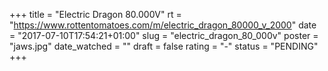 +++
title = "Electric Dragon 80.000V"
rt = "https://www.rottentomatoes.com/m/electric_dragon_80000_v_2000"
date = "2017-07-10T17:54:21+01:00"
slug = "electric_dragon_80_000v"
poster = "jaws.jpg"
date_watched = ""
draft = false
rating = "-"
status = "PENDING"
+++